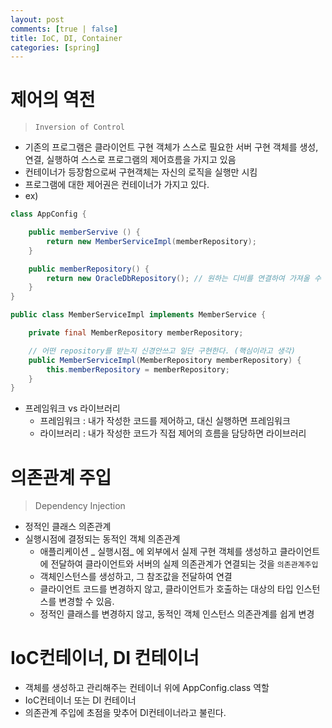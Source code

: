 ```yaml
---
layout: post
comments: [true | false]
title: IoC, DI, Container
categories: [spring]
---
```


# 제어의 역전

> ```Inversion of Control```
- 기존의 프로그램은 클라이언트 구현 객체가 스스로 필요한 서버 구현 객체를 생성, 연결, 실행하여 스스로 프로그램의 제어흐름을 가지고 있음
- 컨테이너가 등장함으로써 구현객체는 자신의 로직을 실행만 시킴
- 프로그램에 대한 제어권은 컨테이너가 가지고 있다. 
- ex)
```java
class AppConfig {

    public memberServive () {
        return new MemberServiceImpl(memberRepository);
    }

    public memberRepository() {
        return new OracleDbRepository(); // 원하는 디비를 연결하여 가져올 수 있다.
    }
}

public class MemberServiceImpl implements MemberService {

    private final MemberRepository memberRepository;

    // 어떤 repository를 받는지 신경안쓰고 일단 구현한다. (핵심이라고 생각)
    public MemberServiceImpl(MemberRepository memberRepository) {
        this.memberRepository = memberRepository;
    }
}
```
- 프레임워크 vs 라이브러리
  - 프레임워크 : 내가 작성한 코드를 제어하고, 대신 실행하면 프레임워크
  - 라이브러리 : 내가 작성한 코드가 직접 제어의 흐름을 담당하면 라이브러리

# 의존관계 주입

> Dependency Injection
- 정적인 클래스 의존관계
- 실행시점에 결정되는 동적인 객체 의존관계
  - 애플리케이션 _ 실행시점_ 에 외부에서 실제 구현 객체를 생성하고 클라이언트에 전달하여 클라이언트와 서버의 실제 의존관계가 연결되는 것을 ```의존관계주입```
  - 객체인스턴스를 생성하고, 그 참조값을 전달하여 연결
  - 클라이언트 코드를 변경하지 않고, 클라이언트가 호출하는 대상의 타입 인스턴스를 변경할 수 있음.
  - 정적인 클래스를 변경하지 않고, 동적인 객체 인스턴스 의존관계를 쉽게 변경


# IoC컨테이너, DI 컨테이너
 - 객체를 생성하고 관리해주는 컨테이너 위에 AppConfig.class 역할
 - IoC컨테이너 또는 DI 컨테이너
 - 의존관계 주입에 초점을 맞추어 DI컨테이너라고 불린다.